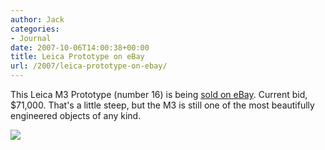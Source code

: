 ```yaml
---
author: Jack
categories:
- Journal
date: 2007-10-06T14:00:38+00:00
title: Leica Prototype on eBay
url: /2007/leica-prototype-on-ebay/
---
```


This Leica M3 Prototype (number 16) is being [sold on eBay][1]. Current bid, $71,000. That's a little steep, but the M3 is still one of the most beautifully engineered objects of any kind. 

![][2]

 [1]: http://cgi.ebay.com/ws/eBayISAPI.dll?ViewItem&item=140162567665
 [2]: files//leicam3proto-20071006-145337.jpg